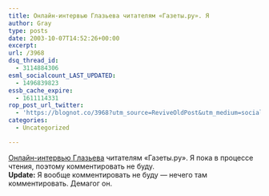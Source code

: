 ```yaml
---
title: Онлайн-интервью Глазьева читателям «Газеты.ру». Я
author: Gray
type: posts
date: 2003-10-07T14:52:26+00:00
excerpt:
url: /3968
dsq_thread_id:
  - 3114884306
esml_socialcount_LAST_UPDATED:
  - 1496839823
essb_cache_expire:
  - 1611114331
rop_post_url_twitter:
  - 'https://blognot.co/3968?utm_source=ReviveOldPost&utm_medium=social&utm_campaign=ReviveOldPost'
categories:
  - Uncategorized

---
```








<a href="http://www.gazeta.ru/glaziev.shtml" target="_blank">Онлайн-интервью Глазьева</a> читателям &#171;Газеты.ру&#187;. Я пока в процессе чтения, поэтому комментировать не буду.  
**Update:** Я вообще комментировать не буду &#8212; нечего там комментировать. Демагог он.